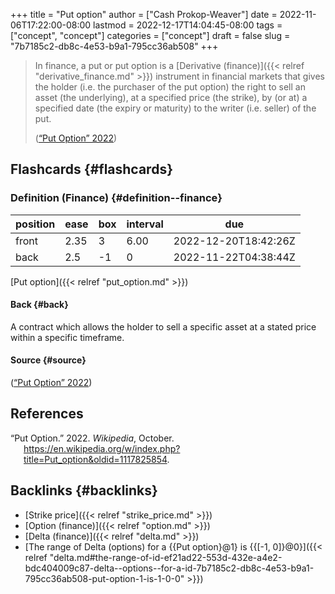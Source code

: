 +++
title = "Put option"
author = ["Cash Prokop-Weaver"]
date = 2022-11-06T17:22:00-08:00
lastmod = 2022-12-17T14:04:45-08:00
tags = ["concept", "concept"]
categories = ["concept"]
draft = false
slug = "7b7185c2-db8c-4e53-b9a1-795cc36ab508"
+++

> In finance, a put or put option is a [Derivative (finance)]({{< relref "derivative_finance.md" >}}) instrument in financial markets that gives the holder (i.e. the purchaser of the put option) the right to sell an asset (the underlying), at a specified price (the strike), by (or at) a specified date (the expiry or maturity) to the writer (i.e. seller) of the put.
>
> (<a href="#citeproc_bib_item_1">“Put Option” 2022</a>)


## Flashcards {#flashcards}


### Definition (Finance) {#definition--finance}

| position | ease | box | interval | due                  |
|----------|------|-----|----------|----------------------|
| front    | 2.35 | 3   | 6.00     | 2022-12-20T18:42:26Z |
| back     | 2.5  | -1  | 0        | 2022-11-22T04:38:44Z |

[Put option]({{< relref "put_option.md" >}})


#### Back {#back}

A contract which allows the holder to sell a specific asset at a stated price within a specific timeframe.


#### Source {#source}

(<a href="#citeproc_bib_item_1">“Put Option” 2022</a>)

## References

<style>.csl-entry{text-indent: -1.5em; margin-left: 1.5em;}</style><div class="csl-bib-body">
  <div class="csl-entry"><a id="citeproc_bib_item_1"></a>“Put Option.” 2022. <i>Wikipedia</i>, October. <a href="https://en.wikipedia.org/w/index.php?title=Put_option&oldid=1117825854">https://en.wikipedia.org/w/index.php?title=Put_option&#38;oldid=1117825854</a>.</div>
</div>


## Backlinks {#backlinks}

-   [Strike price]({{< relref "strike_price.md" >}})
-   [Option (finance)]({{< relref "option.md" >}})
-   [Delta (finance)]({{< relref "delta.md" >}})
-   [The range of Delta (options) for a {{Put option}@1} is {{[-1, 0]}@0}]({{< relref "delta.md#the-range-of-id-ef21ad22-553d-432e-a4e2-bdc404009c87-delta--options--for-a-id-7b7185c2-db8c-4e53-b9a1-795cc36ab508-put-option-1-is-1-0-0" >}})
